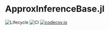 # ApproxInferenceBase.jl

![Lifecycle](https://img.shields.io/badge/lifecycle-experimental-orange.svg)<!--
![Lifecycle](https://img.shields.io/badge/lifecycle-maturing-blue.svg)
![Lifecycle](https://img.shields.io/badge/lifecycle-stable-green.svg)
![Lifecycle](https://img.shields.io/badge/lifecycle-retired-orange.svg)
![Lifecycle](https://img.shields.io/badge/lifecycle-archived-red.svg)
![Lifecycle](https://img.shields.io/badge/lifecycle-dormant-blue.svg) -->
![CI](https://github.com/JuliaApproxInference/ApproxInferenceBase.jl/workflows/CI/badge.svg)
[![codecov.io](http://codecov.io/github/JuliaApproxInference/ApproxInferenceBase.jl/coverage.svg?branch=master)](http://codecov.io/github/jbrea/ApproxInferenceBase.jl?branch=master)
<!--
[![Documentation](https://img.shields.io/badge/docs-stable-blue.svg)](https://jbrea.github.io/ApproxInferenceBase.jl/stable)
[![Documentation](https://img.shields.io/badge/docs-master-blue.svg)](https://jbrea.github.io/ApproxInferenceBase.jl/dev)
-->
